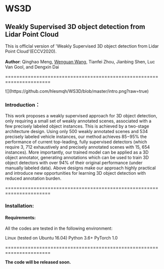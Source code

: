 WS3D
==================================================
Weakly Supervised 3D object detection from Lidar Point Cloud
-------------------------------------------------------------
This is officIal version of 'Weakly Supervised 3D object detection from Lidar Point Cloud'(ECCV2020).<br/><br/>
**Author**: Qinghao Meng, [Wenguan Wang](https://sites.google.com/view/wenguanwang), Tianfei Zhou, Jianbing Shen, Luc Van Gool, and Dengxin Dai

======================================================================

<div style="align: center">
![](https://github.com/hlesmqh/WS3D/blob/master/intro.png?raw=true)<br/>
</div>

### Introduction：
This work proposes a weakly supervised approach for 3D object detection, only requiring a small set of weakly annotated scenes, associated with a few precisely labeled object instances. This is achieved by a two-stage architecture design. Using only 500 weakly annotated scenes and 534 precisely labeled vehicle instances, our method achieves 85−95% the performance of current top-leading, fully supervised detectors (which require 3, 712 exhaustively and precisely annotated scenes with 15, 654 instances). More importantly, our trained model can be applied as a 3D object annotator, generating annotations which can be used to train 3D object detectors with over 94% of their original performance (under manually labeled data). Above designs make our approach highly practical and introduce new opportunities for learning 3D object detection with reduced annotation burden.

======================================================================

### Installation:
#### Requirements:
All the codes are tested in the following environment:

Linux (tested on Ubuntu 16.04)
Python 3.6+
PyTorch 1.0

======================================================================

**The code will be released soon.**
